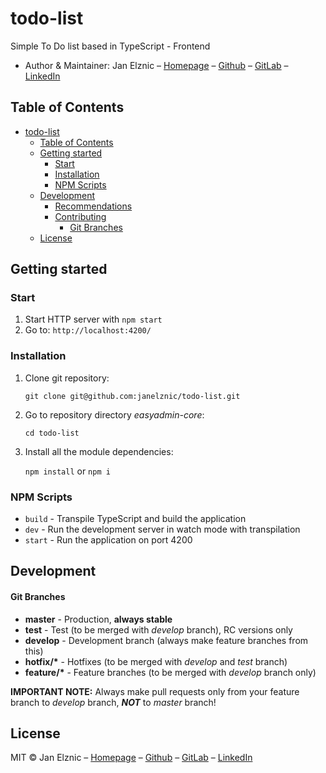 # todo-list
Simple To Do list based in TypeScript - Frontend

* Author & Maintainer: Jan Elznic – [Homepage](https://janelznic.cz) – [Github](https://github.com/janelznic) – [GitLab](https://gitlab.elznic.net/janelznic) – [LinkedIn](https://linkedin.com/in/janelznic/)


## Table of Contents
- [todo-list](#todo-list)
  - [Table of Contents](#table-of-contents)
  - [Getting started](#getting-started)
    - [Start](#start)
    - [Installation](#installation)
    - [NPM Scripts](#npm-scripts)
  - [Development](#development)
    - [Recommendations](#recommendations)
    - [Contributing](#contributing)
      - [Git Branches](#git-branches)
  - [License](#license)

## Getting started

### Start
1. Start HTTP server with `npm start`
2. Go to: `http://localhost:4200/`


### Installation

1. Clone git repository:

   `git clone git@github.com:janelznic/todo-list.git`


2. Go to repository directory *easyadmin-core*:

   `cd todo-list`


3. Install all the module dependencies:

   `npm install` or `npm i`


### NPM Scripts
- `build` - Transpile TypeScript and build the application
- `dev` - Run the development server in watch mode with transpilation
- `start` - Run the application on port 4200



## Development

#### Git Branches
* __master__ - Production, __always stable__
* __test__ - Test (to be merged with *develop* branch), RC versions only
* __develop__ - Development branch (always make feature branches from this)
* __hotfix/*__ - Hotfixes (to be merged with *develop* and *test* branch)
* __feature/*__ - Feature branches (to be merged with *develop* branch only)

__IMPORTANT NOTE:__ Always make pull requests only from your feature branch to *develop* branch, ***NOT*** to *master* branch!


## License

MIT © Jan Elznic – [Homepage](https://janelznic.cz) – [Github](https://github.com/janelznic) – [GitLab](https://gitlab.elznic.net/janelznic) – [LinkedIn](https://linkedin.com/in/janelznic/)
